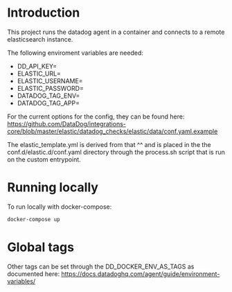 # Introduction

This project runs the datadog agent in a container and connects to a remote elasticsearch instance.

The following enviroment variables are needed:
- DD_API_KEY=
- ELASTIC_URL=
- ELASTIC_USERNAME=
- ELASTIC_PASSWORD=
- DATADOG_TAG_ENV=
- DATADOG_TAG_APP=

For the current options for the config, they can be found here:
https://github.com/DataDog/integrations-core/blob/master/elastic/datadog_checks/elastic/data/conf.yaml.example

The elastic_template.yml is derived from that ^^ and is placed in the the conf.d/elastic.d/conf.yaml directory through the process.sh script that is run on the custom entrypoint.

# Running locally

To run locally with docker-compose:

```sh
docker-compose up
```

# Global tags
Other tags can be set through the DD_DOCKER_ENV_AS_TAGS as documented here: https://docs.datadoghq.com/agent/guide/environment-variables/
